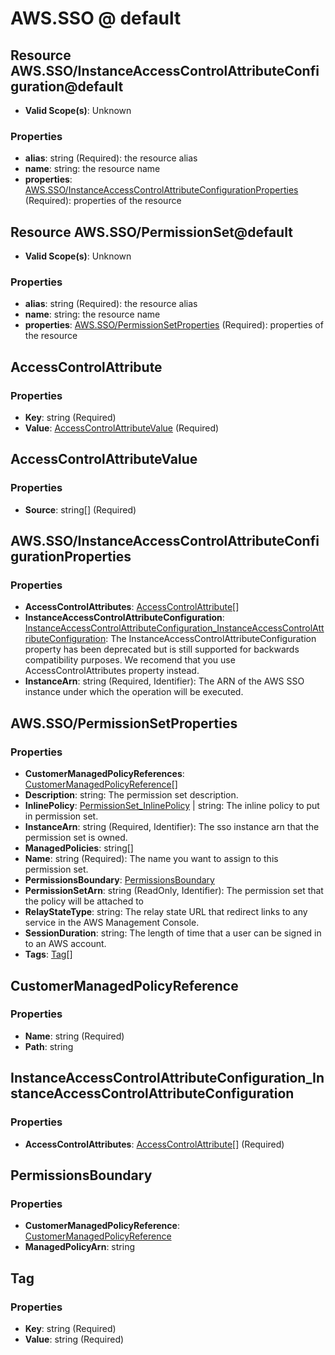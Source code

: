 # AWS.SSO @ default

## Resource AWS.SSO/InstanceAccessControlAttributeConfiguration@default
* **Valid Scope(s)**: Unknown
### Properties
* **alias**: string (Required): the resource alias
* **name**: string: the resource name
* **properties**: [AWS.SSO/InstanceAccessControlAttributeConfigurationProperties](#awsssoinstanceaccesscontrolattributeconfigurationproperties) (Required): properties of the resource

## Resource AWS.SSO/PermissionSet@default
* **Valid Scope(s)**: Unknown
### Properties
* **alias**: string (Required): the resource alias
* **name**: string: the resource name
* **properties**: [AWS.SSO/PermissionSetProperties](#awsssopermissionsetproperties) (Required): properties of the resource

## AccessControlAttribute
### Properties
* **Key**: string (Required)
* **Value**: [AccessControlAttributeValue](#accesscontrolattributevalue) (Required)

## AccessControlAttributeValue
### Properties
* **Source**: string[] (Required)

## AWS.SSO/InstanceAccessControlAttributeConfigurationProperties
### Properties
* **AccessControlAttributes**: [AccessControlAttribute](#accesscontrolattribute)[]
* **InstanceAccessControlAttributeConfiguration**: [InstanceAccessControlAttributeConfiguration_InstanceAccessControlAttributeConfiguration](#instanceaccesscontrolattributeconfigurationinstanceaccesscontrolattributeconfiguration): The InstanceAccessControlAttributeConfiguration property has been deprecated but is still supported for backwards compatibility purposes. We recomend that you use  AccessControlAttributes property instead.
* **InstanceArn**: string (Required, Identifier): The ARN of the AWS SSO instance under which the operation will be executed.

## AWS.SSO/PermissionSetProperties
### Properties
* **CustomerManagedPolicyReferences**: [CustomerManagedPolicyReference](#customermanagedpolicyreference)[]
* **Description**: string: The permission set description.
* **InlinePolicy**: [PermissionSet_InlinePolicy](#permissionsetinlinepolicy) | string: The inline policy to put in permission set.
* **InstanceArn**: string (Required, Identifier): The sso instance arn that the permission set is owned.
* **ManagedPolicies**: string[]
* **Name**: string (Required): The name you want to assign to this permission set.
* **PermissionsBoundary**: [PermissionsBoundary](#permissionsboundary)
* **PermissionSetArn**: string (ReadOnly, Identifier): The permission set that the policy will be attached to
* **RelayStateType**: string: The relay state URL that redirect links to any service in the AWS Management Console.
* **SessionDuration**: string: The length of time that a user can be signed in to an AWS account.
* **Tags**: [Tag](#tag)[]

## CustomerManagedPolicyReference
### Properties
* **Name**: string (Required)
* **Path**: string

## InstanceAccessControlAttributeConfiguration_InstanceAccessControlAttributeConfiguration
### Properties
* **AccessControlAttributes**: [AccessControlAttribute](#accesscontrolattribute)[] (Required)

## PermissionsBoundary
### Properties
* **CustomerManagedPolicyReference**: [CustomerManagedPolicyReference](#customermanagedpolicyreference)
* **ManagedPolicyArn**: string

## Tag
### Properties
* **Key**: string (Required)
* **Value**: string (Required)


